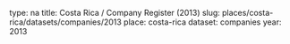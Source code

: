 type: na
title: Costa Rica / Company Register (2013)
slug: places/costa-rica/datasets/companies/2013
place: costa-rica
dataset: companies
year: 2013
